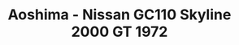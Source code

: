 ---
layout: product
title: "Aoshima - Nissan GC110 Skyline 2000 GT 1972"
price: "TBA" 
desc: "N/A"
img_path: "/assets/img/AO53485.webp"
brand: "N/A"
available: false
special_offer: false
new: false
soon: false
cat: "010000"
subcat: "013700"
subsubcat: "0N/A"
sifra: "AO53485"
popular: false
spec: false
---